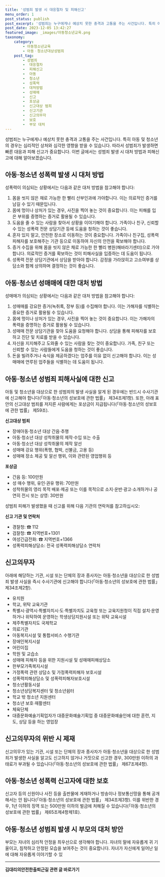 ```yaml
---
title: '성범죄 발생 시 대응절차 및 피해신고'
menu_order: 1
post_status: publish
post_excerpt: '성범죄는 누구에게나 예상치 못한 충격과 고통을 주는 사건입니다. 특히 아동 및 청소년의 경우는 심리적인 상처와 심각한 영향을 받을 수 있습니다. 따라서 성범죄가 발생하면 빠른 대응과 피해 신고가 중요합니다. 이번 글에서는 성범죄 발생 시 대처 방법과 피해신고에 대해 알아보겠습니다.'
post_date: 2023-12-05 13:42:27
featured_image: _images/아동청소년교육.png
taxonomy:
    category:
        - 아동청소년교육
        - 아동ㆍ청소년대상성범죄
    post_tag:
        - 성범죄
        -  대응절차
        -  피해신고
        -  아동
        -  청소년
        -  성폭력
        -  대처방법
        -  성매매
        -  신고
        -  포상금
        -  신고대상 범죄
        -  신고기관
        -  신고의무자
        -  보호
        -  부모 대처
---
```



성범죄는 누구에게나 예상치 못한 충격과 고통을 주는 사건입니다. 특히 아동 및 청소년의 경우는 심리적인 상처와 심각한 영향을 받을 수 있습니다. 따라서 성범죄가 발생하면 빠른 대응과 피해 신고가 중요합니다. 이번 글에서는 성범죄 발생 시 대처 방법과 피해신고에 대해 알아보겠습니다.

## 아동·청소년 성폭력 발생 시 대처 방법

성폭력이 의심되는 상황에서는 다음과 같은 대처 방법을 참고해야 합니다:

1. 몸을 씻지 않은 채로 가능한 한 빨리 산부인과에 가야합니다. 이는 의료적인 증거를 남길 수 있기 때문입니다.
2. 몸에 멍이나 상처가 있는 경우, 사진을 찍어 놓는 것이 중요합니다. 이는 피해를 입은 부위를 증명하는 증거로 활용될 수 있습니다.
3. 도움을 줄 수 있는 사람을 찾아서 상황을 이야기해야 합니다. 가족이나 친구, 신뢰할 수 있는 성폭력 전문 상담기관 등에 도움을 청하는 것이 좋습니다.
4. 혼자 있지 말고, 안전한 장소로 이동하는 것이 중요합니다. 가족이나 친구집, 성폭력 피해자를 보호해주는 기관 등으로 이동하여 자신의 안전을 확보해야 합니다.
5. 증거 수집을 위해 몸을 씻지 않은 채로 가능한 한 빨리 병원(해바라기센터)으로 가야합니다. 의료적인 증거를 확보하는 것이 피해사실을 입증하는 데 도움이 됩니다.
6. 성폭력 전문 상담기관에서 상담을 받아야 합니다. 감정을 가라앉히고 고소여부를 상담소와 함께 상의하며 결정하는 것이 좋습니다.

## 아동·청소년 성매매에 대한 대처 방법

성매매가 의심되는 상황에서는 다음과 같은 대처 방법을 참고해야 합니다:

1. 성매매를 강요한 증거(녹취록, 장부 등)를 수집해야 합니다. 이는 가해자를 식별하는 중요한 증거로 활용될 수 있습니다.
2. 몸에 멍이나 상처가 있는 경우, 사진을 찍어 놓는 것이 중요합니다. 이는 가해자의 폭력을 증명하는 증거로 활용될 수 있습니다.
3. 성매매 전문 상담기관을 찾아 도움을 요청해야 합니다. 상담을 통해 피해자를 보호하고 진단 및 치료를 받을 수 있습니다.
4. 자신을 지지해주고 도와줄 수 있는 사람을 찾는 것이 중요합니다. 가족, 친구 또는 신뢰할 수 있는 사람들에게 도움을 청하는 것이 좋습니다.
5. 돈을 빌려주거나 숙식을 제공하겠다는 업주를 이유 없이 신고해야 합니다. 이는 성매매에 연루된 업주들을 식별하는 데 도움이 됩니다.

## 아동·청소년 성범죄 피해사실에 대한 신고

아동 및 청소년을 대상으로 한 성범죄의 발생 사실을 알게 된 경우에는 반드시 수사기관에 신고해야 합니다(「아동·청소년의 성보호에 관한 법률」 제34조제1항). 또한, 아래 표 안의 신고대상 범죄를 저지른 사람에게는 포상금이 지급됩니다(「아동·청소년의 성보호에 관한 법률」 제59조).

**신고대상 범죄**

- 장애아동·청소년 대상 간음·추행
- 아동·청소년 대상 성착취물의 제작·수입 또는 수출
- 아동·청소년 대상 성착취물의 제작 알선
- 성매매 강요 행위(폭행, 협박, 선불금, 고용 등)
- 성매매 장소 제공 및 알선 행위, 이와 관련된 영업행위 등

**포상금**
- 간음 등: 100만원
- 성 매수 행위, 유인·권유 행위: 70만원
- 성착취물의 영리 목적 배포·제공 또는 이를 목적으로 소지·운반·광고·소개하거나 공연히 전시 또는 상영: 30만원

성범죄 피해가 발생했을 때 신고를 위해 다음 기관의 연락처를 참고하십시오:

**신고 기관 및 연락처**
- 경찰청: ☎ 112
- 검찰청: ☎ 지역번호+1301
- 여성긴급전화: ☎ 지역번호+1366
- 성폭력피해상담소: 전국 성폭력피해상담소 연락처

## 신고의무자

아래에 해당하는 기관, 시설 또는 단체의 장과 종사자는 아동·청소년을 대상으로 한 성범죄 발생 사실을 즉시 수사기관에 신고해야 합니다(「아동·청소년의 성보호에 관한 법률」 제34조제2항).

- 유치원
- 학교, 위탁 교육기관
- 특별시·광역시·특별자치시·도·특별자치도 교육청 또는 교육지원청이 직접 설치·운영하거나 위탁하여 운영하는 학생상담지원시설 또는 위탁 교육시설
- 제주특별자치도 국제학교
- 의료기관
- 아동복지시설 및 통합서비스 수행기관
- 장애인복지시설
- 어린이집
- 학원 및 교습소
- 성매매 피해자 등을 위한 지원시설 및 성매매피해상담소
- 한부모가족복지시설
- 가정폭력 관련 상담소 및 가정폭력피해자 보호시설
- 성폭력피해상담소 및 성폭력피해자보호시설
- 청소년활동시설
- 청소년상담복지센터 및 청소년쉼터
- 학교 밖 청소년 지원센터
- 청소년 보호·재활센터
- 체육단체
- 대중문화예술기획업자가 대중문화예술기획업 중 대중문화예술인에 대한 훈련, 지도, 상담 등을 하는 영업장

## 신고의무자의 위반 시 제재

신고의무가 있는 기관, 시설 또는 단체의 장과 종사자가 아동·청소년을 대상으로 한 성범죄가 발생한 사실을 알고도 신고하지 않거나 거짓으로 신고한 경우, 300만원 이하의 과태료가 부과될 수 있습니다(「아동·청소년의 성보호에 관한 법률」 제67조제4항).

## 아동·청소년 성폭력 신고자에 대한 보호

신고자 등의 신원이나 사진 등을 출판물에 게재하거나 방송이나 정보통신망을 통해 공개해서는 안 됩니다(「아동·청소년의 성보호에 관한 법률」 제34조제3항). 이를 위반한 경우, 1년 이하의 징역 또는 500만원 이하의 벌금에 처해질 수 있습니다(「아동·청소년의 성보호에 관한 법률」 제65조제4항제1호).

## 아동·청소년 성범죄 발생 시 부모의 대처 방안

부모는 자녀의 심리적 안정을 최우선으로 생각해야 합니다. 자녀의 말에 자유롭게 귀 기울이고, 침착하고 안정된 모습을 보여주는 것이 중요합니다. 자녀가 자신에게 일어난 일에 대해 자유롭게 이야기할 수 있
<!-- wp:separator -->
<hr class="wp-block-separator has-alpha-channel-opacity"/>
<!-- /wp:separator -->

<!-- wp:group {"backgroundColor":"base","layout":{"type":"constrained"}} -->
<div class="wp-block-group has-base-background-color has-background"><!-- wp:paragraph {"align":"center","fontSize":"medium"} -->
<p class="has-text-align-center has-large-font-size"><strong>김대리의안전한출퇴근길 관련 글 바로가기</strong></p>
<!-- /wp:paragraph -->


<!-- wp:latest-posts
{"categories":[{"id":1794,"count":19,"description":"","link":"https://uknowlaw.com/category/%ea%b9%80%eb%8c%80%eb%a6%ac%ec%9d%98%ec%95%88%ec%a0%84%ed%95%9c%ec%b6%9c%ed%87%b4%ea%b7%bc%ea%b8%b8/","name":"김대리의안전한출퇴근길","slug":"김대리의안전한출퇴근길","taxonomy":"category","parent":0,"meta":[],"_links":{"self":[{"href":"https://uknowlaw.com/wp-json/wp/v2/categories/1794"}],"collection":[{"href":"https://uknowlaw.com/wp-json/wp/v2/categories"}],"about":[{"href":"https://uknowlaw.com/wp-json/wp/v2/taxonomies/category"}],"wp:post_type":[{"href":"https://uknowlaw.com/wp-json/wp/v2/posts?categories=1794"}],"curies":[{"name":"wp","href":"https://api.w.org/{rel}","templated":true}]}}],"postsToShow":100,"excerptLength":28,"postLayout":"grid","columns":2,"featuredImageAlign":"left","featuredImageSizeSlug":"large","fontSize":"small"} /--></div>
<!-- /wp:group -->